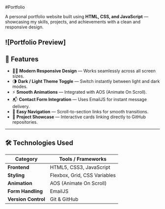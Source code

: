 #Portfolio

A personal portfolio website built using **HTML, CSS, and JavaScript** — showcasing my skills, projects, and achievements with a clean and responsive design.

![Portfolio Preview]
---
## 🚀 Features

- 🧑‍💻 **Modern Responsive Design** — Works seamlessly across all screen sizes.  
- 🌗 **Dark / Light Theme Toggle** — Switch instantly between light and dark modes.  
- ⚡ **Smooth Animations** — Integrated with AOS (Animate On Scroll).  
- 📬 **Contact Form Integration** — Uses EmailJS for instant message delivery.  
- 🧭 **Easy Navigation** — Scroll-to-section links for smooth transitions.  
- 💼 **Project Showcase** — Interactive cards linking directly to GitHub repositories.

---

## 🛠️ Technologies Used

| Category | Tools / Frameworks |
|-----------|--------------------|
| **Frontend** | HTML5, CSS3, JavaScript |
| **Styling** | Flexbox, Grid, CSS Variables |
| **Animation** | AOS (Animate On Scroll) |
| **Form Handling** | EmailJS |
| **Version Control** | Git & GitHub |

